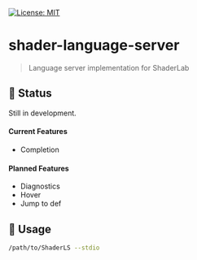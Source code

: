 [![License: MIT](https://img.shields.io/badge/License-MIT-green.svg)](https://opensource.org/licenses/MIT)

# shader-language-server
> Language server implementation for ShaderLab

## 🚧 Status

Still in development.

#### Current Features

- Completion

#### Planned Features

- Diagnostics
- Hover
- Jump to def

## 🔨 Usage

```sh
/path/to/ShaderLS --stdio
```
